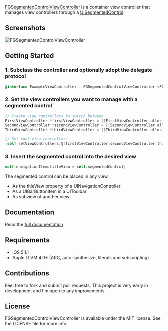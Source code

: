 [FGSegmentedControlViewController](http://fernglow.github.com/FGSegmentedControlViewController/Documentation/html/Classes/FGSegmentedControlViewController.html) is a container view controller that manages view controllers through a [UISegmentedControl](http://developer.apple.com/library/ios/#DOCUMENTATION/UIKit/Reference/UISegmentedControl_Class/Reference/UISegmentedControl.html).

## Screenshots

![FGSegmentedControlViewController](http://fernglow.github.com/FGSegmentedControlViewController/images/FGSegmentedControlViewController.gif)


## Getting Started

### 1. Subclass the controller and optionally adopt the delegate protocol

```objective-c
@interface ExampleViewController : FGSegmentedControlViewController <FGSegmentedControlViewControllerDelegate>
```

### 2. Set the view controllers you want to manage with a segmented control

```objective-c
// Create view controllers to switch between
FirstViewController *firstViewController = [[FirstViewController alloc] initWithNibName:@"FirstViewController" bundle:[NSBundle mainBundle]];
SecondViewController *secondViewController = [[SecondViewController alloc] initWithNibName:@"SecondViewController" bundle:[NSBundle mainBundle]];
ThirdViewController *thirdViewController = [[ThirdViewController alloc] initWithNibName:@"ThirdViewController" bundle:[NSBundle mainBundle]];

// Set root view controllers
[self setViewControllers:@[firstViewController,secondViewController,thirdViewController]];
```

### 3. Insert the segmented control into the desired view

```objective-c
self.navigationItem.titleView = self.segmentedControl;
```

The segmented control can be placed in any view.

* As the titleView property of a UINavigationController
* As a UIBarButtonItem in a UIToolbar
* As subview of another view

## Documentation

Read the [full documentation](http://fernglow.github.com/FGSegmentedControlViewController/Documentation/html/index.html)

## Requirements

- iOS 5.1.1
- Apple LLVM 4.0+ (ARC, auto-synthesize, literals and subscripting)

## Contributions

Feel free to fork and submit pull requests. This project is very early in development and I'm open to any improvements.

## License

FGSegmentedControlViewController is available under the MIT license. See the LICENSE file for more info.